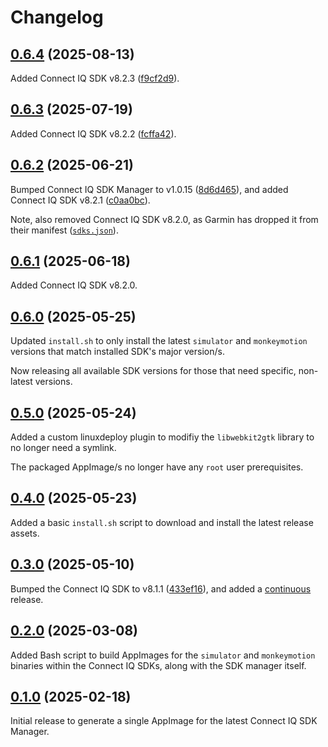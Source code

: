 # Changelog

## [0.6.4][] (2025-08-13)

Added Connect IQ SDK v8.2.3 ([f9cf2d9][]).

## [0.6.3][] (2025-07-19)

Added Connect IQ SDK v8.2.2 ([fcffa42][]).

## [0.6.2][] (2025-06-21)

Bumped Connect IQ SDK Manager to v1.0.15 ([8d6d465][]), and added Connect IQ SDK v8.2.1 ([c0aa0bc][]).

Note, also removed Connect IQ SDK v8.2.0, as Garmin has dropped it from their manifest ([`sdks.json`][]).

## [0.6.1][] (2025-06-18)

Added Connect IQ SDK v8.2.0.

## [0.6.0][] (2025-05-25)

Updated `install.sh` to only install the latest `simulator` and `monkeymotion` versions that match installed SDK's
major version/s.

Now releasing all available SDK versions for those that need specific, non-latest versions.

## [0.5.0][] (2025-05-24)

Added a custom linuxdeploy plugin to modifiy the `libwebkit2gtk` library to no longer need a symlink.

The packaged AppImage/s no longer have any `root` user prerequisites.

## [0.4.0][] (2025-05-23)

Added a basic `install.sh` script to download and install the latest release assets.

## [0.3.0][] (2025-05-10)

Bumped the Connect IQ SDK to v8.1.1 ([433ef16][]), and added a [continuous][] release.

## [0.2.0][] (2025-03-08)

Added Bash script to build AppImages for the `simulator` and `monkeymotion` binaries within the Connect IQ SDKs, along
with the SDK manager itself.

## [0.1.0][] (2025-02-18)

Initial release to generate a single AppImage for the latest Connect IQ SDK Manager.

[0.6.4]: https://github.com/pcolby/connectiq-sdk-manager/releases/tag/v0.6.4
[0.6.3]: https://github.com/pcolby/connectiq-sdk-manager/releases/tag/v0.6.3
[0.6.2]: https://github.com/pcolby/connectiq-sdk-manager/releases/tag/v0.6.2
[0.6.1]: https://github.com/pcolby/connectiq-sdk-manager/releases/tag/v0.6.1
[0.6.0]: https://github.com/pcolby/connectiq-sdk-manager/releases/tag/v0.6.0
[0.5.0]: https://github.com/pcolby/connectiq-sdk-manager/releases/tag/v0.5.0
[0.4.0]: https://github.com/pcolby/connectiq-sdk-manager/releases/tag/v0.4.0
[0.3.0]: https://github.com/pcolby/connectiq-sdk-manager/releases/tag/v0.3.0
[0.2.0]: https://github.com/pcolby/connectiq-sdk-manager/releases/tag/v0.2.0
[0.1.0]: https://github.com/pcolby/connectiq-sdk-manager/releases/tag/v0.1.0

[433ef16]: https://github.com/pcolby/connectiq-sdk-manager/commit/433ef1699dc39e531ad10efc6d3e761ad9d11bd4
[8d6d465]: https://github.com/pcolby/connectiq-sdk-manager/commit/8d6d46529cc9b8ca2c395eccb41ad1bd910d3413
[c0aa0bc]: https://github.com/pcolby/connectiq-sdk-manager/commit/c0aa0bc6a5e4334e195475226a805c23797cd091
[f9cf2d9]: https://github.com/pcolby/connectiq-sdk-manager/commit/f9cf2d9ff69059461fd663aa7914bc4b2d0236a7
[fcffa42]: https://github.com/pcolby/connectiq-sdk-manager/commit/fcffa42d8ab5ed1bd3c4244f75fa60978ba1f3ef

[continuous]: https://github.com/pcolby/connectiq-sdk-manager/releases/tag/continuous
[`sdks.json`]: https://developer.garmin.com/downloads/connect-iq/sdks/sdks.json

